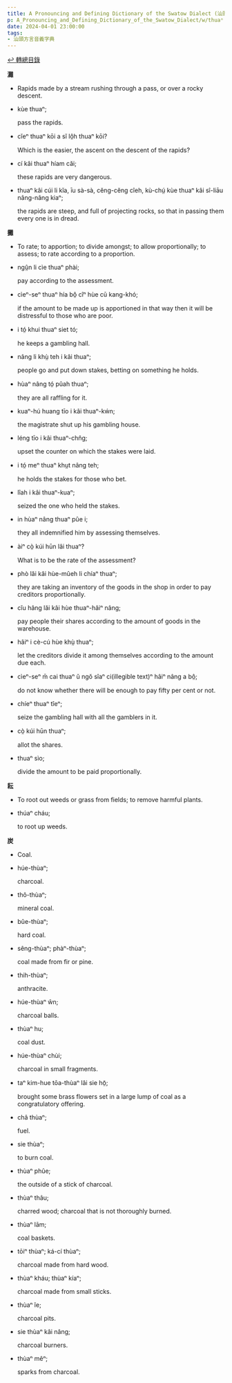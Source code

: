 ```yaml
---
title: A Pronouncing and Defining Dictionary of the Swatow Dialect (汕頭方言音義字典) / thuaⁿ
p: A_Pronouncing_and_Defining_Dictionary_of_the_Swatow_Dialect/w/thuaⁿ
date: 2024-04-01 23:00:00
tags: 
- 汕頭方言音義字典
---
```


[↩️ 轉總目錄](/A_Pronouncing_and_Defining_Dictionary_of_the_Swatow_Dialect)


**灘**
- Rapids made by a stream rushing through a pass, or over a rocky descent.

- kùe thuaⁿ;

  pass the rapids.

- cĭeⁿ thuaⁿ kōi a sĭ lô̤h thuaⁿ kōi?

  Which is the easier, the ascent on the descent of the rapids?

- cí kâi thuaⁿ híam căi;

  these rapids are very dangerous.

- thuaⁿ kâi cúi li kĭa, īu sà-sà, cĕng-cĕng cîeh, kù-chṳ́ kùe thuaⁿ kâi sî-liāu nâng-nâng kiaⁿ;

  the rapids are steep, and full of projecting rocks, so that in passing them every one is in dread.

**攤**
- To rate; to apportion; to divide amongst; to allow proportionally; to assess; to rate according to a proportion.

- ngṳ̂n li cìe thuaⁿ phài;

  pay according to the assessment.

- cìeⁿ-seⁿ thuaⁿ hía bô̤ cîⁿ hùe cū kang-khó;

  if the amount to be made up is apportioned in that way then it will be distressful to those who are poor.

- i tó̤ khui thuaⁿ siet tó;

  he keeps a gambling hall.

- nâng li khṳ̀ teh i kâi thuaⁿ;

  people go and put down stakes, betting on something he holds.

- hùaⁿ nâng tó̤ pûah thuaⁿ;

  they are all raffling for it.

- kuaⁿ-hú huang tīo i kâi thuaⁿ-kẃn;

  the magistrate shut up his gambling house.

- léng tīo i kâi thuaⁿ-chn̂g;

  upset the counter on which the stakes were laid.

- i tó̤ meⁿ thuaⁿ khṳt nâng teh;

  he holds the stakes for those who bet.

- lîah i kâi thuaⁿ-kuaⁿ;

  seized the one who held the stakes.

- in hùaⁿ nâng thuaⁿ pûe i;

  they all indemnified him by assessing themselves.

- àiⁿ cò̤ kúi hūn lâi thuaⁿ?

  What is to be the rate of the assessment?

- phò lăi kâi hùe-mûeh li chíaⁿ thuaⁿ;

  they are taking an inventory of the goods in the shop in order to pay creditors proportionally.

- cĭu hâng lăi kâi hùe thuaⁿ-hâiⁿ nâng;

  pay people their shares according to the amount of goods in the warehouse.

- hâiⁿ i cè-cú hùe khṳ̀ thuaⁿ;

  let the creditors divide it among themselves according to the amount due each.

- cìeⁿ-seⁿ m̄ cai thuaⁿ ŭ ngŏ sîaⁿ ci(illegible text)ⁿ hâiⁿ nâng a bô̤;

  do not know whether there will be enough to pay fifty per cent or not.

- chíeⁿ thuaⁿ tîeⁿ;

  seize the gambling hall with all the gamblers in it.

- cò̤ kúi hūn thuaⁿ;

  allot the shares.

- thuaⁿ sìo;

  divide the amount to be paid proportionally.

**耘**
- To root out weeds or grass from fields; to remove harmful plants.

- thúaⁿ cháu;

  to root up weeds.

**炭**
- Coal.

- húe-thùaⁿ;

  charcoal.

- thô-thùaⁿ;

  mineral coal.

- bûe-thùaⁿ;

  hard coal.

- sêng-thùaⁿ; phàⁿ-thùaⁿ;

  coal made from fir or pine.

- thih-thùaⁿ;

  anthracite.

- húe-thùaⁿ ŵn;

  charcoal balls.

- thùaⁿ hu;

  coal dust.

- húe-thùaⁿ chùi;

  charcoal in small fragments.

- taⁿ kim-hue tōa-thùaⁿ lâi sie hō̤;

  brought some brass flowers set in a large lump of coal as a congratulatory offering.

- châ thùaⁿ;

  fuel.

- sie thùaⁿ;

  to burn coal.

- thùaⁿ phûe;

  the outside of a stick of charcoal.

- thùaⁿ thâu;

  charred wood; charcoal that is not thoroughly burned.

- thùaⁿ lām;

  coal baskets.

- tōiⁿ thùaⁿ; ká-cí thùaⁿ;

  charcoal made from hard wood.

- thùaⁿ kháu; thùaⁿ kíaⁿ;

  charcoal made from small sticks.

- thùaⁿ îe;

  charcoal pits.

- sie thùaⁿ kâi nâng;

  charcoal burners.

- thùaⁿ mêⁿ;

  sparks from charcoal.